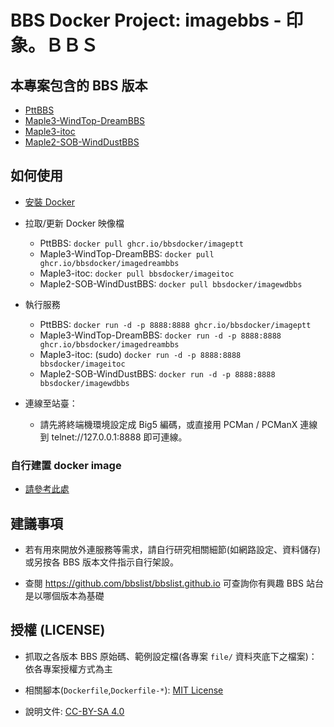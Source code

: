 # BBS Docker Project: imagebbs - 印象。ＢＢＳ

## 本專案包含的 BBS 版本

- [PttBBS](https://github.com/bbsdocker/imageptt)
- [Maple3-WindTop-DreamBBS](https://github.com/bbsdocker/imagedreambbs)
- [Maple3-itoc](https://github.com/bbsdocker/imageitoc)
- [Maple2-SOB-WindDustBBS](https://github.com/bbsdocker/imagewdbbs)

## 如何使用

* [安裝 Docker](https://docs.docker.com/get-docker)

* 拉取/更新 Docker 映像檔

  - PttBBS: `docker pull ghcr.io/bbsdocker/imageptt`
  - Maple3-WindTop-DreamBBS: `docker pull ghcr.io/bbsdocker/imagedreambbs`
  - Maple3-itoc: `docker pull bbsdocker/imageitoc`
  - Maple2-SOB-WindDustBBS: `docker pull bbsdocker/imagewdbbs`


* 執行服務

  - PttBBS: `docker run -d -p 8888:8888 ghcr.io/bbsdocker/imageptt`
  - Maple3-WindTop-DreamBBS: `docker run -d -p 8888:8888 ghcr.io/bbsdocker/imagedreambbs`
  - Maple3-itoc: (sudo) `docker run -d -p 8888:8888 bbsdocker/imageitoc`
  - Maple2-SOB-WindDustBBS: `docker run -d -p 8888:8888 bbsdocker/imagewdbbs`

* 連線至站臺：

  - 請先將終端機環境設定成 Big5 編碼，或直接用 PCMan / PCManX 連線到 telnet://127.0.0.1:8888 即可連線。

### 自行建置 docker image

* [請參考此處](BUILD.md)

## 建議事項

* 若有用來開放外連服務等需求，請自行研究相關細節(如網路設定、資料儲存)或另按各 BBS 版本文件指示自行架設。

* 查閱 https://github.com/bbslist/bbslist.github.io 可查詢你有興趣 BBS 站台是以哪個版本為基礎

## 授權 (LICENSE)

* 抓取之各版本 BBS 原始碼、範例設定檔(各專案 `file/` 資料夾底下之檔案)：依各專案授權方式為主

* 相關腳本(`Dockerfile`,`Dockerfile-*`): [MIT License](LICENSE)

* 說明文件: [CC-BY-SA 4.0](https://creativecommons.org/licenses/by-sa/4.0/deed.zh_TW)
